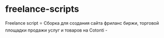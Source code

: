 # freelance-scripts
Freelance script ⭐ Сборка для создания сайта фриланс биржи, торговой площадки продажи услуг и товаров на Cotonti -
